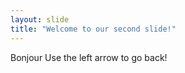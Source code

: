 ```yaml
---
layout: slide
title: "Welcome to our second slide!"
---
```

Bonjour 
Use the left arrow to go back!
